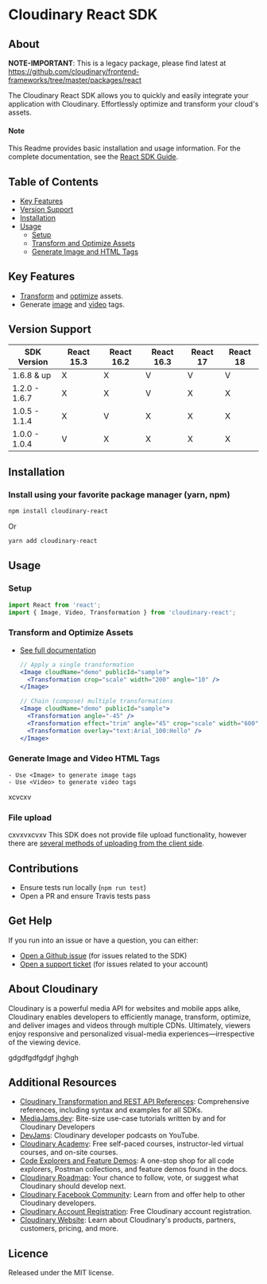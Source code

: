 # Cloudinary React SDK

## About

**NOTE-IMPORTANT**: This is a legacy package, please find latest at https://github.com/cloudinary/frontend-frameworks/tree/master/packages/react

The Cloudinary React SDK allows you to quickly and easily integrate your application with Cloudinary.
Effortlessly optimize and transform your cloud's assets.

#### Note

This Readme provides basic installation and usage information.
For the complete documentation, see the [React SDK Guide](https://cloudinary.com/documentation/react1_integration).

## Table of Contents

- [Key Features](#key-features)
- [Version Support](#Version-Support)
- [Installation](#installation)
- [Usage](#usage)
  - [Setup](#Setup)
  - [Transform and Optimize Assets](#Transform-and-Optimize-Assets)
  - [Generate Image and HTML Tags](#Generate-Image-and-Video-HTML-Tags)

## Key Features

- [Transform](https://cloudinary.com/documentation/react1_video_manipulation#video_transformation_examples) and [optimize](https://cloudinary.com/documentation/react1_image_manipulation#image_optimizations) assets.
- Generate [image](https://cloudinary.com/documentation/react1_image_manipulation#deliver_and_transform_images) and [video](https://cloudinary.com/documentation/react1_video_manipulation#video_element) tags.

## Version Support

| SDK Version   | React 15.3 | React 16.2 | React 16.3 | React 17 | React 18 |
| ------------- | ---------- | ---------- | ---------- | -------- | -------- |
| 1.6.8 & up    | X          | X          | V          | V        | V        |
| 1.2.0 - 1.6.7 | X          | X          | V          | X        | X        |
| 1.0.5 - 1.1.4 | X          | V          | X          | X        | X        |
| 1.0.0 - 1.0.4 | V          | X          | X          | X        | X        |

## Installation

### Install using your favorite package manager (yarn, npm)

```bash
npm install cloudinary-react
```

Or

```bash
yarn add cloudinary-react
```

## Usage

### Setup

```javascript
import React from 'react';
import { Image, Video, Transformation } from 'cloudinary-react';
```

### Transform and Optimize Assets

- [See full documentation](https://cloudinary.com/documentation/react1_image_manipulation)

  ```jsx
  // Apply a single transformation
  <Image cloudName="demo" publicId="sample">
    <Transformation crop="scale" width="200" angle="10" />
  </Image>
  ```

  ```jsx
  // Chain (compose) multiple transformations
  <Image cloudName="demo" publicId="sample">
    <Transformation angle="-45" />
    <Transformation effect="trim" angle="45" crop="scale" width="600" />
    <Transformation overlay="text:Arial_100:Hello" />
  </Image>
  ```

### Generate Image and Video HTML Tags

    - Use <Image> to generate image tags
    - Use <Video> to generate video tags

xcvcxv

### File upload

cxvxvxcvxv
This SDK does not provide file upload functionality, however there are [several methods of uploading from the client side](https://cloudinary.com/documentation/react1_image_and_video_upload).

## Contributions

- Ensure tests run locally (`npm run test`)
- Open a PR and ensure Travis tests pass

## Get Help

If you run into an issue or have a question, you can either:

- [Open a Github issue](https://github.com/CloudinaryLtd/cloudinary-react/issues) (for issues related to the SDK)
- [Open a support ticket](https://cloudinary.com/contact) (for issues related to your account)

## About Cloudinary

Cloudinary is a powerful media API for websites and mobile apps alike, Cloudinary enables developers to efficiently manage, transform, optimize, and deliver images and videos through multiple CDNs. Ultimately, viewers enjoy responsive and personalized visual-media experiences—irrespective of the viewing device.

gdgdfgdfgdgf
jhghgh

## Additional Resources

- [Cloudinary Transformation and REST API References](https://cloudinary.com/documentation/cloudinary_references): Comprehensive references, including syntax and examples for all SDKs.
- [MediaJams.dev](https://mediajams.dev/): Bite-size use-case tutorials written by and for Cloudinary Developers
- [DevJams](https://www.youtube.com/playlist?list=PL8dVGjLA2oMr09amgERARsZyrOz_sPvqw): Cloudinary developer podcasts on YouTube.
- [Cloudinary Academy](https://training.cloudinary.com/): Free self-paced courses, instructor-led virtual courses, and on-site courses.
- [Code Explorers and Feature Demos](https://cloudinary.com/documentation/code_explorers_demos_index): A one-stop shop for all code explorers, Postman collections, and feature demos found in the docs.
- [Cloudinary Roadmap](https://cloudinary.com/roadmap): Your chance to follow, vote, or suggest what Cloudinary should develop next.
- [Cloudinary Facebook Community](https://www.facebook.com/groups/CloudinaryCommunity): Learn from and offer help to other Cloudinary developers.
- [Cloudinary Account Registration](https://cloudinary.com/users/register/free): Free Cloudinary account registration.
- [Cloudinary Website](https://cloudinary.com): Learn about Cloudinary's products, partners, customers, pricing, and more.

## Licence

Released under the MIT license.
